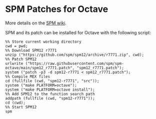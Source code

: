 # SPM Patches for Octave

More details on the [SPM wiki](https://en.wikibooks.org/wiki/SPM/Octave).

SPM and its patch can be installed for Octave with the following script:

```
%% Store current working directory
cwd = pwd;
%% Download SPM12 r7771
unzip ("https://github.com/spm/spm12/archive/r7771.zip", cwd);
%% Patch SPM12
urlwrite ("https://raw.githubusercontent.com/spm/spm-octave/main/spm12_r7771.patch", "spm12_r7771.patch");
system ("patch -p3 -d spm12-r7771 < spm12_r7771.patch");
%% Compile MEX files
cd (fullfile (cwd, "spm12-r7771", "src"));
system ("make PLATFORM=octave");
system ("make PLATFORM=octave install");
%% Add SPM12 to the function search path
addpath (fullfile (cwd, "spm12-r7771"));
cd (cwd);
%% Start SPM12
spm
```